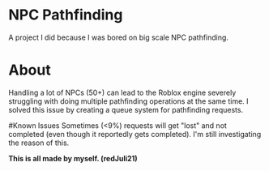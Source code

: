 # NPC Pathfinding
A project I did because I was bored on big scale NPC pathfinding.

# About
Handling a lot of NPCs (50+) can lead to the Roblox engine severely struggling with doing multiple pathfinding operations at the same time. I solved this issue by creating a queue system for pathfinding requests.

#Known Issues
Sometimes (<9%) requests will get "lost" and not completed (even though it reportedly gets completed). I'm still investigating the reason of this.

**This is all made by myself. (redJuli21)**
